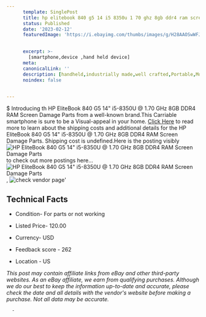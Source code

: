 ```yaml
---
      template: SinglePost
      title: hp elitebook 840 g5 14 i5 8350u 1 70 ghz 8gb ddr4 ram screen damage parts
      status: Published
      date: '2023-02-12'
      featuredImage: 'https://i.ebayimg.com/thumbs/images/g/H28AAOSwWFJj3XwS/s-l225.jpg'
       

      excerpt: >-
        [smartphone,device ,hand held device]
      meta:
      canonicalLink: ''
      description: [handheld,industrially made,well crafted,Portable,Mobile,Compact,Convenient,Lightweight,Maneuverable,Man-portable,Miniature,Carriable,Hand-held,Light,Holdable,Transportable,Mobile device,Pocket-sized,On-the-go,Wireless,Cordless,Compact size,Convenient size, smartphone,device ,hand held device]
      noindex: false
      

---
```

$
      Introducing th HP EliteBook 840 G5 14" i5-8350U @ 1.70 GHz 8GB DDR4 RAM Screen Damage Parts from a well-known brand.This Carriable smartphone is sure to be a Visual-appeal in your home. [Click Here](https://www.ebay.com/itm/354573689455?hash=item528e3d226f%3Ag%3AH28AAOSwWFJj3XwS&mkevt=1&mkcid=1&mkrid=711-53200-19255-0&campid=%253CePNCampaignId%253E&customid=%253CreferenceId%253E&toolid=10049) to read more to learn about the shipping costs and additional details for the HP EliteBook 840 G5 14" i5-8350U @ 1.70 GHz 8GB DDR4 RAM Screen Damage Parts. Shipping cost is undefined.Here is the posting visibly ![HP EliteBook 840 G5 14" i5-8350U @ 1.70 GHz 8GB DDR4 RAM Screen Damage Parts](https://i.ebayimg.com/thumbs/images/g/H28AAOSwWFJj3XwS/s-l225.jpg) to check out more postings here... ![HP EliteBook 840 G5 14" i5-8350U @ 1.70 GHz 8GB DDR4 RAM Screen Damage Parts](https://i.ebayimg.com/images/g/H28AAOSwWFJj3XwS/s-l1600.jpg), ![check vendor page](https://origin-galleryplus.ebayimg.com/ws/web/354573689455_2_0_1/225x225.jpg,https://origin-galleryplus.ebayimg.com/ws/web/354573689455_3_0_1/225x225.jpg,https://origin-galleryplus.ebayimg.com/ws/web/354573689455_4_0_1/225x225.jpg,https://origin-galleryplus.ebayimg.com/ws/web/354573689455_5_0_1/225x225.jpg,https://origin-galleryplus.ebayimg.com/ws/web/354573689455_6_0_1/225x225.jpg,https://origin-galleryplus.ebayimg.com/ws/web/354573689455_7_0_1/225x225.jpg,https://origin-galleryplus.ebayimg.com/ws/web/354573689455_8_0_1/225x225.jpg,https://origin-galleryplus.ebayimg.com/ws/web/354573689455_9_0_1/225x225.jpg,https://origin-galleryplus.ebayimg.com/ws/web/354573689455_10_0_1/225x225.jpg,https://origin-galleryplus.ebayimg.com/ws/web/354573689455_11_0_1/225x225.jpg)'

      

 ## Technical Facts 



     
      

 - Condition- For parts or not working 


      

 - Listed Price- 120.00 


      

 - Currency- USD 


      

 - Feedback score - 262 


      

 - Location - US 


      
      

 *_This post may contain affiliate links from eBay and other third-party websites. As an eBay affiliate, we earn from qualifying purchases. Although we do our best to keep the information up-to-date and accurate, please check the date and all details with the vendor's website before making a purchase. Not all data may be accurate._*




      -
